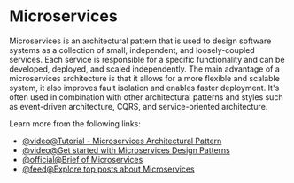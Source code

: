 # Microservices

Microservices is an architectural pattern that is used to design software systems as a collection of small, independent, and loosely-coupled services. Each service is responsible for a specific functionality and can be developed, deployed, and scaled independently. The main advantage of a microservices architecture is that it allows for a more flexible and scalable system, it also improves fault isolation and enables faster deployment. It's often used in combination with other architectural patterns and styles such as event-driven architecture, CQRS, and service-oriented architecture.

Learn more from the following links:

- [@video@Tutorial - Microservices Architectural Pattern](https://www.youtube.com/watch?v=8BPDv038oMI)
- [@video@Get started with Microservices Design Patterns](https://www.youtube.com/watch?v=xuH81XGWeGQ)
- [@official@Brief of Microservices](https://microservices.io/patterns/microservices.html)
- [@feed@Explore top posts about Microservices](https://app.daily.dev/tags/microservices?ref=roadmapsh)
